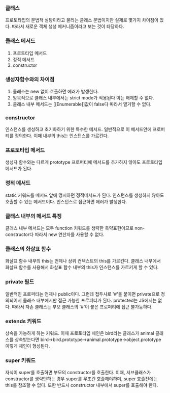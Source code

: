 ### 클래스
프로토타입의 문법적 설탕이라고 불리는 클래스 문법이지만 실제로 몇가지 차이점이 있다. 따라서 새로운 객체 생성 메커니즘이라고 보는 것이 타당하다.

### 클래스 메서드
1. 프로토타입 메서드
2. 정적 메서드
3. constructor

### 생성자함수와의 차이점
1. 클래스는 new 없이 호출하면 에러가 발생한다.
2. 암묵적으로 클래스 내부에서는 strict mode가 적용된다 이는 해제할 수 없다.
3. 클래스 내부 메서드는 [[Enumerable]]값이 false다 따라서 열거할 수 없다.

### constructor
인스턴스를 생성하고 초기화하기 위한 특수한 메서드. 일반적으로 이 메서드안에 프로퍼티를 정의한다. 이때 내부의 this는 인스턴스를 가르킨다.

### 프로토타입 메서드
생성자 함수와는 다르게 prototype 프로퍼티에 메서드를 추가하지 않아도 프로토타입 메서드가 된다.

### 정적 메서드
static 키워드를 메서드 앞에 명시하면 정적메서드가 된다. 인스턴스를 생성하지 않아도 호출할 수 있는 메서드이다. 인스턴스로 접근하면 에러가 발생한다.

### 클래스 내부의 메서드 특징
클래스 내부 메서드는 모두 function 키워드를 생략한 축약표현이므로 non-constructor다 따라서 new 연산자를 사용할 수 없다.

### 클래스의 화살표 함수
화살표 함수 내부의 this는 언제나 상위 컨텍스트의 this를 가르킨다. 클래스 내부에서 화살표 함수를 사용해서 화살표 함수 내부의 this가 인스턴스를 가르키게 할 수 있다.

### private 필드
일반적인 프로퍼티는 언제나 public이다. 그런데 접두사로 '#'을 붙이면 private으로 정의되어서 클래스 내부에서만 접근 가능한 프로퍼티가 된다. protected는 JS에서는 없다.
따라서 자손 클래스는 부모 클래스의 '#'이 붙은 프로퍼티에 접근 불가능하다.

### extends 키워드
상속을 가능하게 하는 키워드. 이때 프로토타입 체인은 bird라는 클래스가 animal 클래스를 상속받는다면 bird->bird.prototype->animal.prototype->object.prototype 이렇게 체인이 형성된다.

### super 키워드
자식이 super를 호출하면 부모의 constructor를 호출한다. 이때, 서브클래스가 constructor를 생략안하는 경우 super를 무조건 호출해야하며, super 호출전에는 this를 참조할 수 없다.
또한 반드시 constructor 내부에서 super를 호출해야 한다.


